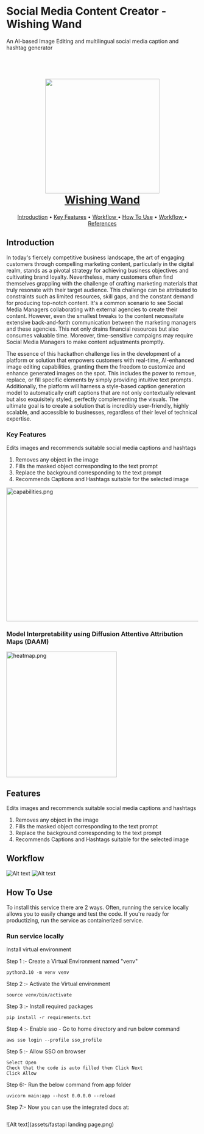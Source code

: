 # Social Media Content Creator - Wishing Wand
An AI-based Image Editing and multilingual social media caption and hashtag generator

<h1 align="center">
  <br>
  <img src="https://github.com/calicartels/Wishing-Wand/blob/main/assets/LOGO.jpeg" width="300">
  <br>
  <a href="https://github.com/calicartels/Wishing-Wand">Wishing Wand</a>
  <br>
</h1>

<p align="center">
  <a href="#introduction">Introduction</a> •
  <a href="#key-features">Key Features</a> •
   <a href="#workflow"> Workflow </a>•
  <a href="#how-to-use">How To Use</a> •
  <a href="#workflow"> Workflow </a>•
  <a href="#references">References</a>

</p>


## Introduction

In today's fiercely competitive business landscape, the art of engaging customers through compelling marketing content, particularly in the digital realm, stands as a pivotal strategy for achieving business objectives and cultivating brand loyalty. Nevertheless, many customers often find themselves grappling with the challenge of crafting marketing materials that truly resonate with their target audience. This challenge can be attributed to constraints such as limited resources, skill gaps, and the constant demand for producing top-notch content. It's a common scenario to see Social Media Managers collaborating with external agencies to create their content. However, even the smallest tweaks to the content necessitate extensive back-and-forth communication between the marketing managers and these agencies. This not only drains financial resources but also consumes valuable time. Moreover, time-sensitive campaigns may require Social Media Managers to make content adjustments promptly.

The essence of this hackathon challenge lies in the development of a platform or solution that empowers customers with real-time, AI-enhanced image editing capabilities, granting them the freedom to customize and enhance generated images on the spot. This includes the power to remove, replace, or fill specific elements by simply providing intuitive text prompts. Additionally, the platform will harness a style-based caption generation model to automatically craft captions that are not only contextually relevant but also exquisitely styled, perfectly complementing the visuals. The ultimate goal is to create a solution that is incredibly user-friendly, highly scalable, and accessible to businesses, regardless of their level of technical expertise.



### Key  Features
Edits images and recommends suitable social media captions and hashtags
1. Removes any object in the image
2. Fills the masked object corresponding to the text prompt 
3. Replace the background corresponding to the text prompt
4. Recommends Captions and Hashtags suitable for the selected image

<img alt="capabilities.png" height="350" src="assets/capabilities.png" title="Features in Content Genie" width="512"/>

### Model Interpretability using Diffusion Attentive Attribution Maps (DAAM)
<img alt="heatmap.png" height="329" src="assets/heatmap.png" title="Interpretability of Stable Diffusion" width="290"/>


## Features
Edits images and recommends suitable social media captions and hashtags
1. Removes any object in the image
2. Fills the masked object corresponding to the text prompt 
3. Replace the background corresponding to the text prompt
4. Recommends Captions and Hashtags suitable for the selected image

## Workflow

![Alt text](https://github.com/calicartels/Wishing-Wand/blob/main/assets/workflow%202.png)
![Alt text](assets/workflow.png)




## How To Use
To install this service there are 2 ways. Often, running the service locally allows you to easily change and test the code. If you're ready for productizing, run the service as containerized service.

### Run service locally
Install virtual environment

Step 1 :- Create a Virtual Environment named "venv"
```commandline
python3.10 -m venv venv
```
Step 2 :- Activate the Virtual environment
```commandline
source venv/bin/activate
```
Step 3 :- Install required packages 
```commandline
pip install -r requirements.txt
```
Step 4 :- Enable sso - Go to home directory and run below command
```commandline
aws sso login --profile sso_profile
```
Step 5 :- Allow SSO on browser
``` 
Select Open
Check that the code is auto filled then Click Next 
Click Allow
```
Step 6:- Run the below command from app folder
```commandline
uvicorn main:app --host 0.0.0.0 --reload
```
Step 7:- Now you can use the integrated docs at:
```commandline http://127.0.0.1:8000/docs
```
![Alt text](assets/fastapi landing page.png)

